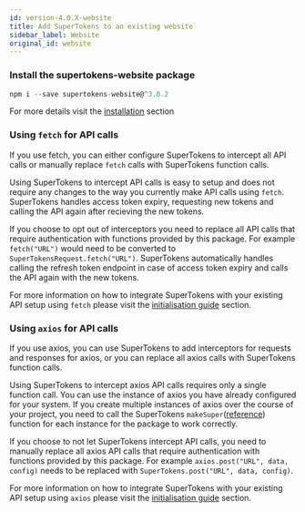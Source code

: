 ```yaml
---
id: version-4.0.X-website
title: Add SuperTokens to an existing website
sidebar_label: Website
original_id: website
---
```


### Install the supertokens-website package

```js
npm i --save supertokens-website@^3.0.2
```

For more details visit the [installation](../frontend/website/installation) section

### Using ```fetch``` for API calls

If you use fetch, you can either configure SuperTokens to intercept all API calls or manually replace ```fetch``` calls with SuperTokens function calls.

Using SuperTokens to intercept API calls is easy to setup and does not require any changes to the way you currently make API calls using ```fetch```. SuperTokens handles access token expiry, requesting new tokens and calling the API again after recieving the new tokens.

If you choose to opt out of interceptors you need to replace all API calls that require authentication with functions provided by this package. For example ```fetch("URL")``` would need to be converted to ```SuperTokensRequest.fetch("URL")```. SuperTokens automatically handles calling the refresh token endpoint in case of access token expiry and calls the API again with the new tokens.

For more information on how to integrate SuperTokens with your existing API setup using ```fetch``` please visit the [initialisation guide](../frontend/website/initialisation.md) section.

### Using ```axios``` for API calls

If you use axios, you can use SuperTokens to add interceptors for requests and responses for axios, or you can replace all axios calls with SuperTokens function calls.

Using SuperTokens to intercept axios API calls requires only a single function call. You can use the instance of axios you have already configured for your system. If you create multiple instances of axios over the course of your project, you need to call the SuperTokens ```makeSuper```([reference](../frontend/website/initialisation-with-axios.md#call-the-makesuper-function-api-reference-api-reference-initrefreshtokenurl-sessionexpiredstatuscode)) function for each instance for the package to work correctly.

If you choose to not let SuperTokens intercept API calls, you need to manually replace all axios API calls that require authentication with functions provided by this package. For example ```axios.post("URL", data, config)``` needs to be replaced with ```SuperTokens.post("URL", data, config)```.

For more information on how to integrate SuperTokens with your existing API setup using ```axios``` please visit the [initialisation guide](../frontend/website/initialisation-with-axios.md) section.